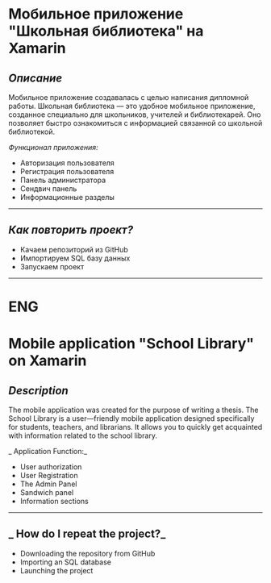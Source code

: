# Мобильное приложение "Школьная библиотека" на Xamarin
## *Описание*
Мобильное приложение создавалась с целью написания дипломной работы. Школьная библиотека — это удобное мобильное приложение, созданное специально для школьников, учителей и библиотекарей. Оно позволяет быстро ознакомиться с информацией связанной со школьной библиотекой.

_Функционал приложения:_
* Авторизация пользователя
* Регистрация пользователя
* Панель администратора
* Сендвич панель
* Информационные разделы
_____
## _Как повторить проект?_
* Качаем репозиторий 	из GitHub
* Импортируем SQL базу данных
* Запускаем проект
____

# ENG

# Mobile application "School Library" on Xamarin
## *Description*
The mobile application was created for the purpose of writing a thesis. The School Library is a user—friendly mobile application designed specifically for students, teachers, and librarians. It allows you to quickly get acquainted with information related to the school library.

_ Application Function:_
* User authorization
* User Registration
* The Admin Panel
* Sandwich panel
* Information sections
_____
## _ How do I repeat the project?_
* Downloading the repository from GitHub
* Importing an SQL database
* Launching the project
